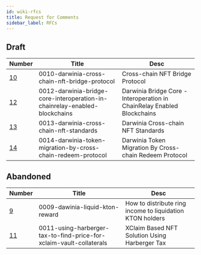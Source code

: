 ```yaml
---
id: wiki-rfcs
title: Request for Comments
sidebar_label: RFCs
---
```


## Draft

| Number                                                                                  | Title                                                                      | Desc                                                                    |
| --------------------------------------------------------------------------------------- | -------------------------------------------------------------------------- | ----------------------------------------------------------------------- |
| [10](rfc-0010-darwinia-cross-chain-nft-bridge-protocol.md)                              | 0010-darwinia-cross-chain-nft-bridge-protocol                              | Cross-chain NFT Bridge Protocol                                         |
| [12](rfc-0012-darwinia-bridge-core-interoperation-in-chainrelay-enabled-blockchains.md) | 0012-darwinia-bridge-core-interoperation-in-chainrelay-enabled-blockchains | Darwinia Bridge Core - Interoperation in ChainRelay Enabled Blockchains |
| [13](rfc-0013-darwinia-cross-chain-nft-standards.md)                                    | 0013-darwinia-cross-chain-nft-standards                                    | Darwinia Cross-chain NFT Standards                                      |
| [14](rfc-0014-darwinia-token-migration-by-cross-chain-redeem-protocol.md)               | 0014-darwinia-token-migration-by-cross-chain-redeem-protocol               | Darwinia Token Migration By Cross-chain Redeem Protocol                 |

## Abandoned

| Number                                                                           | Title                                                               | Desc                                                      |
| -------------------------------------------------------------------------------- | ------------------------------------------------------------------- | --------------------------------------------------------- |
| [9](rfc-0009-dawinia-liquid-kton-reward.md)                                      | 0009-dawinia-liquid-kton-reward                                     | How to distribute ring income to liquidation KTON holders |
| [11](rfc-0011-using-harberger-tax-to-find-price-for-xclaim-vault-collaterals.md) | 0011-using-harberger-tax-to-find-price-for-xclaim-vault-collaterals | XClaim Based NFT Solution Using Harberger Tax             |
